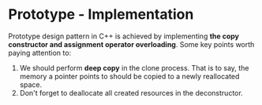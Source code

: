 # Prototype - Implementation

Prototype design pattern in C++ is achieved by implementing **the copy constructor and assignment operator overloading**. Some key points worth paying attention to:

1. We should perform **deep copy** in the clone process. That is to say, the memory a pointer points to should be copied to a newly reallocated space.
2. Don't forget to deallocate all created resources in the deconstructor.